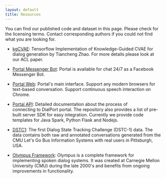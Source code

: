 ```yaml
---
layout: default
title: Resources
---
```


You can find our published code and dataset in this page. 
Please check for the licensing terms. Contact corresponding authors if you could not find what you are looking for.

 * [kgCVAE](https://github.com/snakeztc/NeuralDialog-CVAE): 
 Tensorflow Implementation of Knowledge-Guided CVAE for dialog generation by Tiancheng Zhao. 
 For more details please look at our ACL paper.

 * [Portal Messenger Bot](https://www.facebook.com/TheDialportProject): Portal is available for 
 chat 24/7 as a Facebook Messenger Bot. 

 * [Portal Web](https://skylar.speech.cs.cmu.edu/master/PortalSite/index.html): Portal's main interface. 
 Support any modern browsers for text-based conversation. Support continuous speech interaction on Chrome. 
 
 * [Portal API](https://github.com/DialRC/PortalAPI): Detailed documentation about the process of  
 connecting to DialPort portal. The repository also provides a list of pre-built server SDK for easy integration.
 Currently we provide code templates for Java Spark, Python Flask and Nodejs.

 * [DSTC1](https://www.microsoft.com/en-us/research/event/dialog-state-tracking-challenge/): 
 The first Dialog State Tracking Challenge (DSTC-1) data. The data contains both raw and annotated conversations 
 generated from the CMU Let's Go Bus Information Systems with real users in Pittsburgh, USA.
 
 * [Olympus Framework](http://wiki.speech.cs.cmu.edu/olympus/index.php/Olympus):
Olympus is a complete framework for implementing spoken dialog systems. It was created at Carnegie Mellon University 
(CMU) during the late 2000's and benefits from ongoing improvements in functionality. 